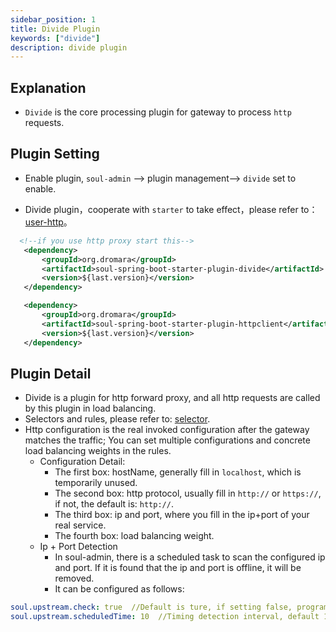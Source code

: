 ```yaml
---
sidebar_position: 1
title: Divide Plugin
keywords: ["divide"]
description: divide plugin
---
```


## Explanation

* `Divide` is the core processing plugin for gateway to process `http` requests.

## Plugin Setting

* Enable plugin, `soul-admin` --> plugin management--> `divide` set to enable.

* Divide plugin，cooperate with `starter` to take effect，please refer to：[user-http](../users-guide/http-proxy)。

```xml
  <!--if you use http proxy start this-->
   <dependency>
       <groupId>org.dromara</groupId>
       <artifactId>soul-spring-boot-starter-plugin-divide</artifactId>
       <version>${last.version}</version>
   </dependency>

   <dependency>
       <groupId>org.dromara</groupId>
       <artifactId>soul-spring-boot-starter-plugin-httpclient</artifactId>
       <version>${last.version}</version>
   </dependency>

```

## Plugin Detail

* Divide is a plugin for http forward proxy, and all http requests are called by this plugin in load balancing.
* Selectors and rules, please refer to: [selector](../admin/selector-and-rule).
* Http configuration is the real invoked configuration after the gateway matches the traffic; You can set multiple configurations and concrete load balancing weights in the rules.
  * Configuration Detail:
     * The first box: hostName, generally fill in `localhost`, which is temporarily unused.  
     * The second box: http protocol, usually fill in ` http:// ` or ` https:// `, if not, the default is: ` http:// `.
     * The third box: ip and port, where you fill in the ip+port of your real service.
     * The fourth box: load balancing weight.   
  * Ip + Port Detection
     * In soul-admin, there is a scheduled task to scan the configured ip and port. If it is found that the ip and port is offline, it will be removed.
     * It can be configured as follows:

```yaml
soul.upstream.check: true  //Default is ture, if setting false, program will not detect.
soul.upstream.scheduledTime: 10  //Timing detection interval, default 10 seconds.
 ```  
  
 
